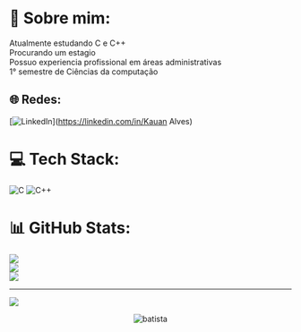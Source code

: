 # 💫 Sobre mim:
Atualmente estudando C e C++ <br>Procurando um estagio<br>Possuo experiencia profissional em áreas administrativas <br>1° semestre de Ciências da computação 


## 🌐 Redes:
[![LinkedIn](https://img.shields.io/badge/LinkedIn-%230077B5.svg?logo=linkedin&logoColor=white)](https://linkedin.com/in/Kauan Alves) 

# 💻 Tech Stack:
![C](https://img.shields.io/badge/c-%2300599C.svg?style=for-the-badge&logo=c&logoColor=white) ![C++](https://img.shields.io/badge/c++-%2300599C.svg?style=for-the-badge&logo=c%2B%2B&logoColor=white)
# 📊 GitHub Stats:
![](https://github-readme-stats.vercel.app/api?username=KauanAlvesDEV&theme=dark&hide_border=false&include_all_commits=false&count_private=false)<br/>
![](https://nirzak-streak-stats.vercel.app/?user=KauanAlvesDEV&theme=dark&hide_border=false)<br/>
![](https://github-readme-stats.vercel.app/api/top-langs/?username=KauanAlvesDEV&theme=dark&hide_border=false&include_all_commits=false&count_private=false&layout=compact)

---
[![](https://visitcount.itsvg.in/api?id=KauanAlvesDEV&icon=0&color=0)](https://visitcount.itsvg.in)

<div align="center">
  <img alaing=center alt="batista" src="https://tenor.com/pt-BR/view/dark-souls-collapse-defeated-gif-14214156"/>
</div>
